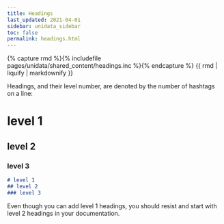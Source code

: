 ```yaml
---
title: Headings
last_updated: 2021-04-01
sidebar: unidata_sidebar
toc: false
permalink: headings.html
---
```


{% capture rmd %}{% includefile pages/unidata/shared_content/headings.inc %}{% endcapture %}
{{ rmd | liquify | markdownify }}

Headings, and their level number, are denoted by the number of hashtags on a line:

# level 1
## level 2
### level 3

~~~md
# level 1
## level 2
### level 3
~~~

Even though you can add level 1 headings, you should resist and start with level 2 headings in your documentation.